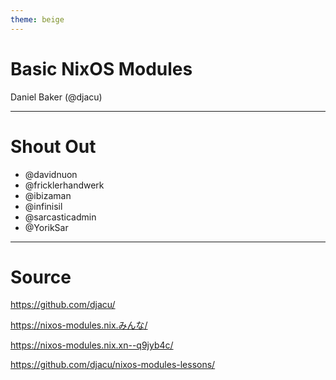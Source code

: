 ```yaml
---
theme: beige
---
```


# Basic NixOS Modules

Daniel Baker (@djacu)

---

# Shout Out

- @davidnuon
- @fricklerhandwerk
- @ibizaman
- @infinisil
- @sarcasticadmin
- @YorikSar

---

# Source

https://github.com/djacu/

https://nixos-modules.nix.みんな/

https://nixos-modules.nix.xn--q9jyb4c/

https://github.com/djacu/nixos-modules-lessons/
